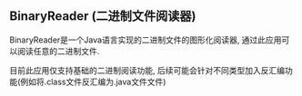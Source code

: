BinaryReader (二进制文件阅读器)
-----------------------------

BinaryReader是一个Java语言实现的二进制文件的图形化阅读器, 通过此应用可以阅读任意的二进制文件.

目前此应用仅支持基础的二进制阅读功能, 后续可能会针对不同类型加入反汇编功能(例如将.class文件反汇编为.java文件文件)
